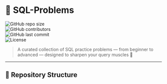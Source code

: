 # 🚀 SQL-Problems  

![GitHub repo size](https://img.shields.io/github/repo-size/aansheeagrwal/SQL-Problems?color=blueviolet)  
![GitHub contributors](https://img.shields.io/github/contributors/aansheeagrwal/SQL-Problems)  
![GitHub last commit](https://img.shields.io/github/last-commit/aansheeagrwal/SQL-Problems?color=success)  
![License](https://img.shields.io/badge/License-MIT-yellow.svg)  

> A curated collection of SQL practice problems — from beginner to advanced — designed to sharpen your query muscles 💪  

---

## 📂 Repository Structure  

